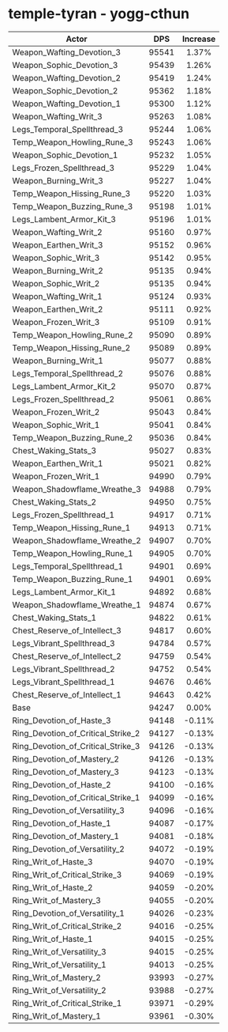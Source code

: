 # temple-tyran - yogg-cthun
| Actor | DPS | Increase |
|---|:---:|:---:|
|Weapon_Wafting_Devotion_3|95541|1.37%|
|Weapon_Sophic_Devotion_3|95439|1.26%|
|Weapon_Wafting_Devotion_2|95419|1.24%|
|Weapon_Sophic_Devotion_2|95362|1.18%|
|Weapon_Wafting_Devotion_1|95300|1.12%|
|Weapon_Wafting_Writ_3|95263|1.08%|
|Legs_Temporal_Spellthread_3|95244|1.06%|
|Temp_Weapon_Howling_Rune_3|95243|1.06%|
|Weapon_Sophic_Devotion_1|95232|1.05%|
|Legs_Frozen_Spellthread_3|95229|1.04%|
|Weapon_Burning_Writ_3|95227|1.04%|
|Temp_Weapon_Hissing_Rune_3|95220|1.03%|
|Temp_Weapon_Buzzing_Rune_3|95198|1.01%|
|Legs_Lambent_Armor_Kit_3|95196|1.01%|
|Weapon_Wafting_Writ_2|95160|0.97%|
|Weapon_Earthen_Writ_3|95152|0.96%|
|Weapon_Sophic_Writ_3|95142|0.95%|
|Weapon_Burning_Writ_2|95135|0.94%|
|Weapon_Sophic_Writ_2|95135|0.94%|
|Weapon_Wafting_Writ_1|95124|0.93%|
|Weapon_Earthen_Writ_2|95111|0.92%|
|Weapon_Frozen_Writ_3|95109|0.91%|
|Temp_Weapon_Howling_Rune_2|95090|0.89%|
|Temp_Weapon_Hissing_Rune_2|95089|0.89%|
|Weapon_Burning_Writ_1|95077|0.88%|
|Legs_Temporal_Spellthread_2|95076|0.88%|
|Legs_Lambent_Armor_Kit_2|95070|0.87%|
|Legs_Frozen_Spellthread_2|95061|0.86%|
|Weapon_Frozen_Writ_2|95043|0.84%|
|Weapon_Sophic_Writ_1|95041|0.84%|
|Temp_Weapon_Buzzing_Rune_2|95036|0.84%|
|Chest_Waking_Stats_3|95027|0.83%|
|Weapon_Earthen_Writ_1|95021|0.82%|
|Weapon_Frozen_Writ_1|94990|0.79%|
|Weapon_Shadowflame_Wreathe_3|94988|0.79%|
|Chest_Waking_Stats_2|94950|0.75%|
|Legs_Frozen_Spellthread_1|94917|0.71%|
|Temp_Weapon_Hissing_Rune_1|94913|0.71%|
|Weapon_Shadowflame_Wreathe_2|94907|0.70%|
|Temp_Weapon_Howling_Rune_1|94905|0.70%|
|Legs_Temporal_Spellthread_1|94901|0.69%|
|Temp_Weapon_Buzzing_Rune_1|94901|0.69%|
|Legs_Lambent_Armor_Kit_1|94892|0.68%|
|Weapon_Shadowflame_Wreathe_1|94874|0.67%|
|Chest_Waking_Stats_1|94822|0.61%|
|Chest_Reserve_of_Intellect_3|94817|0.60%|
|Legs_Vibrant_Spellthread_3|94784|0.57%|
|Chest_Reserve_of_Intellect_2|94759|0.54%|
|Legs_Vibrant_Spellthread_2|94752|0.54%|
|Legs_Vibrant_Spellthread_1|94676|0.46%|
|Chest_Reserve_of_Intellect_1|94643|0.42%|
|Base|94247|0.00%|
|Ring_Devotion_of_Haste_3|94148|-0.11%|
|Ring_Devotion_of_Critical_Strike_2|94127|-0.13%|
|Ring_Devotion_of_Critical_Strike_3|94126|-0.13%|
|Ring_Devotion_of_Mastery_2|94126|-0.13%|
|Ring_Devotion_of_Mastery_3|94123|-0.13%|
|Ring_Devotion_of_Haste_2|94100|-0.16%|
|Ring_Devotion_of_Critical_Strike_1|94099|-0.16%|
|Ring_Devotion_of_Versatility_3|94096|-0.16%|
|Ring_Devotion_of_Haste_1|94087|-0.17%|
|Ring_Devotion_of_Mastery_1|94081|-0.18%|
|Ring_Devotion_of_Versatility_2|94072|-0.19%|
|Ring_Writ_of_Haste_3|94070|-0.19%|
|Ring_Writ_of_Critical_Strike_3|94069|-0.19%|
|Ring_Writ_of_Haste_2|94059|-0.20%|
|Ring_Writ_of_Mastery_3|94055|-0.20%|
|Ring_Devotion_of_Versatility_1|94026|-0.23%|
|Ring_Writ_of_Critical_Strike_2|94016|-0.25%|
|Ring_Writ_of_Haste_1|94015|-0.25%|
|Ring_Writ_of_Versatility_3|94015|-0.25%|
|Ring_Writ_of_Versatility_1|94013|-0.25%|
|Ring_Writ_of_Mastery_2|93993|-0.27%|
|Ring_Writ_of_Versatility_2|93988|-0.27%|
|Ring_Writ_of_Critical_Strike_1|93971|-0.29%|
|Ring_Writ_of_Mastery_1|93961|-0.30%|
